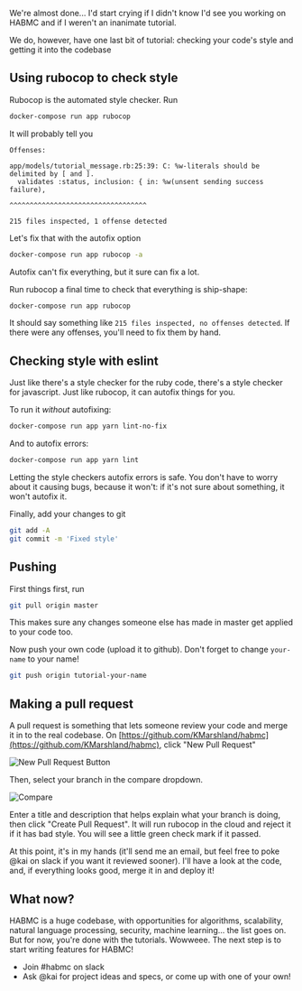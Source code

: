 We're almost done... I'd start crying if I didn't know I'd see you working on HABMC and if I weren't an inanimate tutorial.

We do, however, have one last bit of tutorial: checking your code's style and getting it into the codebase

## Using rubocop to check style
Rubocop is the automated style checker.
Run 
```bash
docker-compose run app rubocop
```

It will probably tell you
```text
Offenses:

app/models/tutorial_message.rb:25:39: C: %w-literals should be delimited by [ and ].
  validates :status, inclusion: { in: %w(unsent sending success failure),
                                      ^^^^^^^^^^^^^^^^^^^^^^^^^^^^^^^^^^

215 files inspected, 1 offense detected
```

Let's fix that with the autofix option
```bash
docker-compose run app rubocop -a
```
Autofix can't fix everything, but it sure can fix a lot.

Run rubocop a final time to check that everything is ship-shape:
```bash
docker-compose run app rubocop
```

It should say something like `215 files inspected, no offenses detected`.
If there were any offenses, you'll need to fix them by hand. 

## Checking style with eslint
Just like there's a style checker for the ruby code, there's a style checker for javascript. Just like rubocop, it can autofix things for you.

To run it _without_ autofixing:
```bash
docker-compose run app yarn lint-no-fix
```

And to autofix errors:
```bash
docker-compose run app yarn lint
```

Letting the style checkers autofix errors is safe. You don't have to worry about it causing bugs, because it won't: if it's not sure about something, it won't autofix it.

Finally, add your changes to git
```bash
git add -A
git commit -m 'Fixed style'
```

## Pushing
First things first, run
```bash
git pull origin master
```
This makes sure any changes someone else has made in master get applied to your code too.

Now push your own code (upload it to github). Don't forget to change `your-name` to your name!
```bash
git push origin tutorial-your-name
```

## Making a pull request
A pull request is something that lets someone review your code and merge it in to the real codebase.
On [https://github.com/KMarshland/habmc](https://github.com/KMarshland/habmc), click "New Pull Request"

![New Pull Request Button](new_pull_request_button.png)

Then, select your branch in the compare dropdown.

![Compare](compare.png)

Enter a title and description that helps explain what your branch is doing, then click "Create Pull Request".
It will run rubocop in the cloud and reject it if it has bad style.
You will see a little green check mark if it passed.

At this point, it's in my hands (it'll send me an email, but feel free to poke @kai on slack if you want it reviewed sooner). 
I'll have a look at the code, and, if everything looks good, merge it in and deploy it!

## What now?
HABMC is a huge codebase, with opportunities for algorithms, scalability, natural language processing, security, machine learning... the list goes on.
But for now, you're done with the tutorials.
Wowweee. 
The next step is to start writing features for HABMC!

- Join #habmc on slack
- Ask @kai for project ideas and specs, or come up with one of your own!

